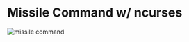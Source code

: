 # Missile Command w/ ncurses

![missile command](https://i.imgur.com/gHOe9Fw.pnghttps://imgur.com/a/HRahcZh)


